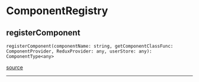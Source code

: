 # ComponentRegistry

## registerComponent

`registerComponent(componentName: string, getComponentClassFunc: ComponentProvider, ReduxProvider: any, userStore: any): ComponentType<any>`

[source](https://github.com/doananh234/antd-react-admin/blob/v2/lib/src/components/ComponentRegistry.ts#L10)

---


